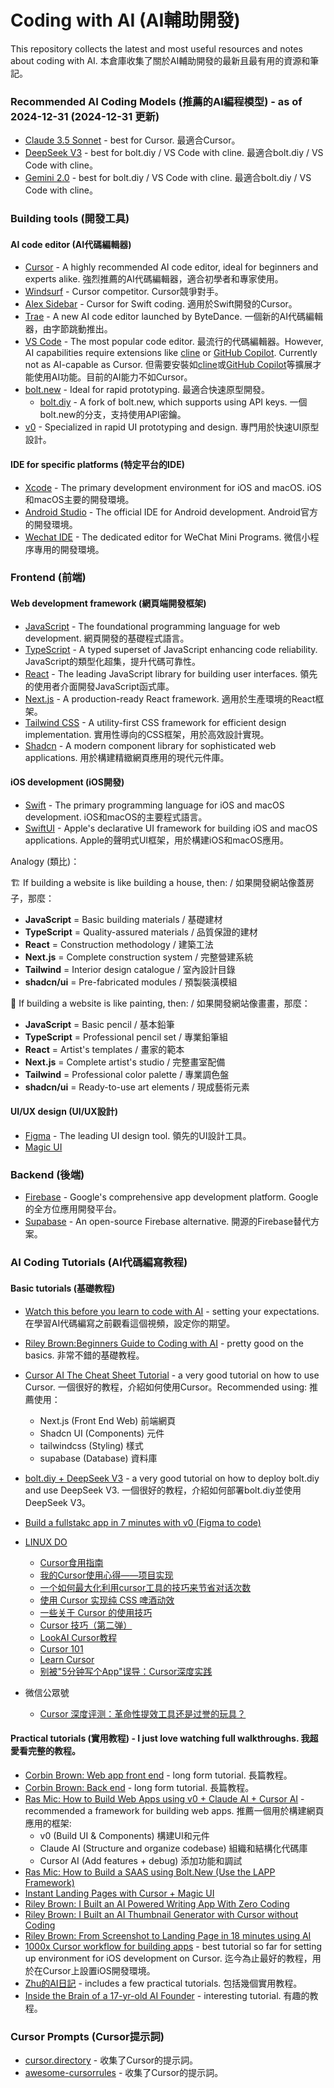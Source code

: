 # Coding with AI (AI輔助開發)
This repository collects the latest and most useful resources and notes about coding with AI. 
本倉庫收集了關於AI輔助開發的最新且最有用的資源和筆記。

### Recommended AI Coding Models (推薦的AI編程模型) - as of 2024-12-31 (2024-12-31 更新)
- [Claude 3.5 Sonnet](https://www.anthropic.com/en/products/claude-3-5-sonnet) - best for Cursor. 最適合Cursor。
- [DeepSeek V3](https://www.deepseek.com/deepseek-v3) - best for bolt.diy / VS Code with cline. 最適合bolt.diy / VS Code with cline。
- [Gemini 2.0](https://gemini.google.com/) - best for bolt.diy / VS Code with cline. 最適合bolt.diy / VS Code with cline。

### Building tools (開發工具)

#### AI code editor (AI代碼編輯器)
- [Cursor](https://www.cursor.com/) - A highly recommended AI code editor, ideal for beginners and experts alike. 強烈推薦的AI代碼編輯器，適合初學者和專家使用。
- [Windsurf](https://codeium.com/windsurf) - Cursor competitor. Cursor競爭對手。
- [Alex Sidebar](https://alexcodes.app/) - Cursor for Swift coding. 適用於Swift開發的Cursor。
- [Trae](https://www.trae.ai/) - A new AI code editor launched by ByteDance. 一個新的AI代碼編輯器，由字節跳動推出。
- [VS Code](https://code.visualstudio.com/) - The most popular code editor. 最流行的代碼編輯器。However, AI capabilities require extensions like [cline](https://github.com/cline/cline) or [GitHub Copilot](https://github.com/features/copilot). Currently not as AI-capable as Cursor. 但需要安裝如[cline](https://github.com/cline/cline)或[GitHub Copilot](https://github.com/features/copilot)等擴展才能使用AI功能。目前的AI能力不如Cursor。
- [bolt.new](https://bolt.new/) - Ideal for rapid prototyping. 最適合快速原型開發。
    - [bolt.diy](https://github.com/stackblitz-labs/bolt.diy) - A fork of bolt.new, which supports using API keys. 一個bolt.new的分支，支持使用API密鑰。
- [v0](https://v0.dev/) - Specialized in rapid UI prototyping and design. 專門用於快速UI原型設計。

#### IDE for specific platforms (特定平台的IDE)
- [Xcode](https://developer.apple.com/xcode/) - The primary development environment for iOS and macOS. iOS和macOS主要的開發環境。
- [Android Studio](https://developer.android.com/studio) - The official IDE for Android development. Android官方的開發環境。
- [Wechat IDE](https://ide.wechat.com/) - The dedicated editor for WeChat Mini Programs. 微信小程序專用的開發環境。

### Frontend (前端)

#### Web development framework (網頁端開發框架)
- [JavaScript](https://developer.mozilla.org/en-US/docs/Web/JavaScript) - The foundational programming language for web development. 網頁開發的基礎程式語言。
- [TypeScript](https://www.typescriptlang.org/) - A typed superset of JavaScript enhancing code reliability. JavaScript的類型化超集，提升代碼可靠性。
- [React](https://react.dev/) - The leading JavaScript library for building user interfaces. 領先的使用者介面開發JavaScript函式庫。
- [Next.js](https://nextjs.org/) - A production-ready React framework. 適用於生產環境的React框架。
- [Tailwind CSS](https://tailwindcss.com/) - A utility-first CSS framework for efficient design implementation. 實用性導向的CSS框架，用於高效設計實現。
- [Shadcn](https://ui.shadcn.com/) - A modern component library for sophisticated web applications. 用於構建精緻網頁應用的現代元件庫。

#### iOS development (iOS開發)
- [Swift](https://developer.apple.com/swift/) - The primary programming language for iOS and macOS development. iOS和macOS的主要程式語言。
- [SwiftUI](https://developer.apple.com/xcode/swiftui/) - Apple's declarative UI framework for building iOS and macOS applications. Apple的聲明式UI框架，用於構建iOS和macOS應用。

Analogy (類比)：

🏗️ If building a website is like building a house, then: / 如果開發網站像蓋房子，那麼：
- **JavaScript** = Basic building materials / 基礎建材
- **TypeScript** = Quality-assured materials / 品質保證的建材
- **React** = Construction methodology / 建築工法
- **Next.js** = Complete construction system / 完整營建系統
- **Tailwind** = Interior design catalogue / 室內設計目錄
- **shadcn/ui** = Pre-fabricated modules / 預製裝潢模組

🎨 If building a website is like painting, then: / 如果開發網站像畫畫，那麼：
- **JavaScript** = Basic pencil / 基本鉛筆
- **TypeScript** = Professional pencil set / 專業鉛筆組
- **React** = Artist's templates / 畫家的範本
- **Next.js** = Complete artist's studio / 完整畫室配備
- **Tailwind** = Professional color palette / 專業調色盤
- **shadcn/ui** = Ready-to-use art elements / 現成藝術元素

#### UI/UX design (UI/UX設計)
- [Figma](https://www.figma.com/) - The leading UI design tool. 領先的UI設計工具。
- [Magic UI](https://www.magicui.com/)

### Backend (後端)
- [Firebase](https://firebase.google.com/) - Google's comprehensive app development platform. Google的全方位應用開發平台。
- [Supabase](https://supabase.com/) - An open-source Firebase alternative. 開源的Firebase替代方案。

### AI Coding Tutorials (AI代碼編寫教程)

#### Basic tutorials (基礎教程)

- [Watch this before you learn to code with AI](https://www.youtube.com/watch?v=RcrG0_m1Ic0) - setting your expectations. 在學習AI代碼編寫之前觀看這個視頻，設定你的期望。
- [Riley Brown:Beginners Guide to Coding with AI](https://www.youtube.com/watch?v=TmLkFnduWWo) - pretty good on the basics. 非常不錯的基礎教程。
- [Cursor AI The Cheat Sheet Tutorial](https://www.youtube.com/watch?v=2tb6mJt1HeU) - a very good tutorial on how to use Cursor. 一個很好的教程，介紹如何使用Cursor。Recommended using: 推薦使用：
    - Next.js (Front End Web) 前端網頁
    - Shadcn UI (Components) 元件
    - tailwindcss (Styling) 樣式
    - supabase (Database) 資料庫
- [bolt.diy + DeepSeek V3](https://www.youtube.com/watch?v=6BXj2ufYixY) - a very good tutorial on how to deploy bolt.diy and use DeepSeek V3. 一個很好的教程，介紹如何部署bolt.diy並使用DeepSeek V3。
- [Build a fullstakc app in 7 minutes with v0 (Figma to code)](https://www.youtube.com/watch?v=cyFVtaLy-bA)

- [LINUX DO](https://linux.do/)
    - [Cursor食用指南](https://linux.do/t/topic/309566)
    - [我的Cursor使用心得——项目实现](https://linux.do/t/topic/309516)
    - [一个如何最大化利用cursor工具的技巧来节省对话次数](https://linux.do/t/topic/301652)
    - [使用 Cursor 实现纯 CSS 啤酒动效](https://linux.do/t/topic/230227)
    - [一些关于 Cursor 的使用技巧](https://linux.do/t/topic/172395)
    - [Cursor 技巧（第二弹）](https://linux.do/t/topic/181361)
    - [LookAI Cursor教程](https://www.lookai.top/cn/cursor/instruction/instruction)
    - [Cursor 101](https://cursor101.com/zh)
    - [Learn Cursor](https://learn-cursor.com/)
    - [别被"5分钟写个App"误导：Cursor深度实践](https://mp.weixin.qq.com/s/JVb7-4a2XOFhfeJusaxvFg)

- 微信公眾號
	- [Cursor 深度评测：革命性提效工具还是过誉的玩具？](https://mp.weixin.qq.com/s/oobp66ylUzAnJUtwEB64Fw)
    
#### Practical tutorials (實用教程) - I just love watching full walkthroughs. 我超愛看完整的教程。

- [Corbin Brown: Web app front end](https://www.youtube.com/watch?v=-tnPCI5RdNA) - long form tutorial. 長篇教程。
- [Corbin Brown: Back end](https://www.youtube.com/watch?v=oNT2VZGH1ZI) - long form tutorial. 長篇教程。
- [Ras Mic: How to Build Web Apps using v0 + Claude AI + Cursor AI](https://www.youtube.com/watch?v=grc0YSEdUQY) - recommended a framework for building web apps. 推薦一個用於構建網頁應用的框架:
    - v0 (Build UI & Components) 構建UI和元件
    - Claude AI (Structure and organize codebase) 組織和結構化代碼庫
    - Cursor AI (Add features + debug) 添加功能和調試
- [Ras Mic: How to Build a SAAS using Bolt.New (Use the LAPP Framework)](https://www.youtube.com/watch?v=ZG0mIX6aAWQ)
- [Instant Landing Pages with Cursor + Magic UI](https://www.youtube.com/watch?v=UGm8djxwC5s)
- [Riley Brown: I Built an AI Powered Writing App With Zero Coding](https://www.youtube.com/watch?v=i-5bFCDvk-Q)
- [Riley Brown: I Built an AI Thumbnail Generator with Cursor without Coding](https://www.youtube.com/watch?v=YPXPuK58o38)
- [Riley Brown: From Screenshot to Landing Page in 18 minutes using AI](https://www.youtube.com/watch?v=MGd4AJc-aQk)
- [1000x Cursor workflow for building apps](https://www.youtube.com/watch?v=jzhANqD_VhM) - best tutorial so far for setting up environment for iOS development on Cursor. 迄今為止最好的教程，用於在Cursor上設置iOS開發環境。
- [Zhu的AI日記](https://www.youtube.com/@zhuhaofunAI) - includes a few practical tutorials. 包括幾個實用教程。
- [Inside the Brain of a 17-yr-old AI Founder](https://www.youtube.com/watch?v=ZNIoIX0O-20) - interesting tutorial. 有趣的教程。

### Cursor Prompts (Cursor提示詞)
- [cursor.directory](https://cursor.directory/) - 收集了Cursor的提示詞。
- [awesome-cursorrules](https://github.com/PatrickJS/awesome-cursorrules) - 收集了Cursor的提示詞。